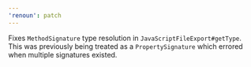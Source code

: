 ```yaml
---
'renoun': patch
---
```


Fixes `MethodSignature` type resolution in `JavaScriptFileExport#getType`. This was previously being treated as a `PropertySignature` which errored when multiple signatures existed.
